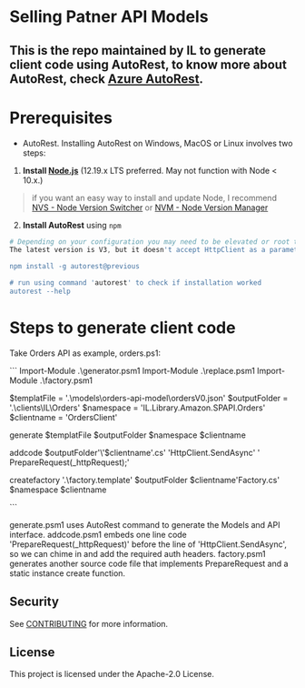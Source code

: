 
# Selling Patner API Models

## This is the repo maintained by IL to generate client code using AutoRest, to know more about AutoRest, check [Azure AutoRest](https://github.com/Azure/autorest).

 # Prerequisites 
 
 * AutoRest. Installing AutoRest on Windows, MacOS or Linux involves two steps:

1. __Install [Node.js](https://nodejs.org/en/)__ (12.19.x LTS preferred. May not function with Node < 10.x.)
> if you want an easy way to install and update Node, I recommend [NVS - Node Version Switcher](./installing-via-nvs.md) or [NVM - Node Version Manager](./installing-via-nvm.md)


2. __Install AutoRest__ using `npm`

  ``` powershell
  # Depending on your configuration you may need to be elevated or root to run this. (on OSX/Linux use 'sudo' )
  The latest version is V3, but it doesn't accept HttpClient as a parameter in its constructors, so we have to fall back to V2, 

  npm install -g autorest@previous

  # run using command 'autorest' to check if installation worked
  autorest --help
 ```

 # Steps to generate client code
 
 Take Orders API as example, orders.ps1:

\```
Import-Module .\generator.psm1
Import-Module .\replace.psm1
Import-Module .\factory.psm1

$templatFile = '.\models\orders-api-model\ordersV0.json'
$outputFolder = '.\clients\IL\Orders'
$namespace = 'IL.Library.Amazon.SPAPI.Orders'
$clientname = 'OrdersClient'

generate $templatFile $outputFolder $namespace $clientname

addcode $outputFolder'\'$clientname'.cs' 'HttpClient.SendAsync'  '            PrepareRequest(_httpRequest);'

createfactory '.\factory.template' $outputFolder $clientname'Factory.cs' $namespace $clientname
 
\```

generate.psm1 uses AutoRest command to generate the Models and API interface.
addcode.psm1 embeds one line code 'PrepareRequest(_httpRequest)' before the line of 'HttpClient.SendAsync', so we can chime in and add the required auth headers.
factory.psm1 generates another source code file that implements PrepareRequest and a static instance create function.


## Security

See [CONTRIBUTING](CONTRIBUTING.md#security-issue-notifications) for more information.

## License

This project is licensed under the Apache-2.0 License.
